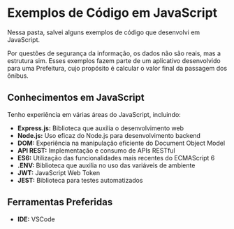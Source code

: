 # Exemplos de Código em JavaScript
Nessa pasta, salvei alguns exemplos de código que desenvolvi em JavaScript. 

Por questões de segurança da informação, os dados não são reais, mas a estrutura sim. Esses exemplos fazem parte de um aplicativo desenvolvido para uma Prefeitura, cujo propósito é calcular o valor final da passagem dos ônibus.

## Conhecimentos em JavaScript

Tenho experiência em várias áreas do JavaScript, incluindo:
- **Express.js:** Biblioteca que auxilia o desenvolvimento web
- **Node.js:** Uso eficaz do Node.js para desenvolvimento backend
- **DOM:** Experiência na manipulação eficiente do Document Object Model
- **API REST:** Implementação e consumo de APIs RESTful
- **ES6:** Utilização das funcionalidades mais recentes do ECMAScript 6
- **.ENV:** Biblioteca que auxilia no uso das variáveis de ambiente
- **JWT:** JavaScript Web Token 
- **JEST:** Biblioteca para testes automatizados

## Ferramentas Preferidas
- **IDE:** VSCode